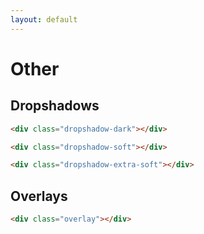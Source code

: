 ```yaml
---
layout: default
---
```


<h1>Other</h1>

<h2>Dropshadows</h2>

<div class="components-preview">

  <div class="components-swatch dropshadow-dark"></div>

</div>

<div class="components-code" markdown="1">

```html
<div class="dropshadow-dark"></div>
```

</div>

<div class="components-preview">

  <div class="components-swatch dropshadow-soft"></div>

</div>

<div class="components-code" markdown="1">

```html
<div class="dropshadow-soft"></div>
```

</div>

<div class="components-preview">

  <div class="components-swatch dropshadow-extra-soft"></div>

</div>

<div class="components-code" markdown="1">

```html
<div class="dropshadow-extra-soft"></div>
```

</div>

<h2>Overlays</h2>

<div class="components-preview">

  <div class="components-swatch overlay"></div>

</div>

<div class="components-code" markdown="1">

```html
<div class="overlay"></div>
```

</div>
